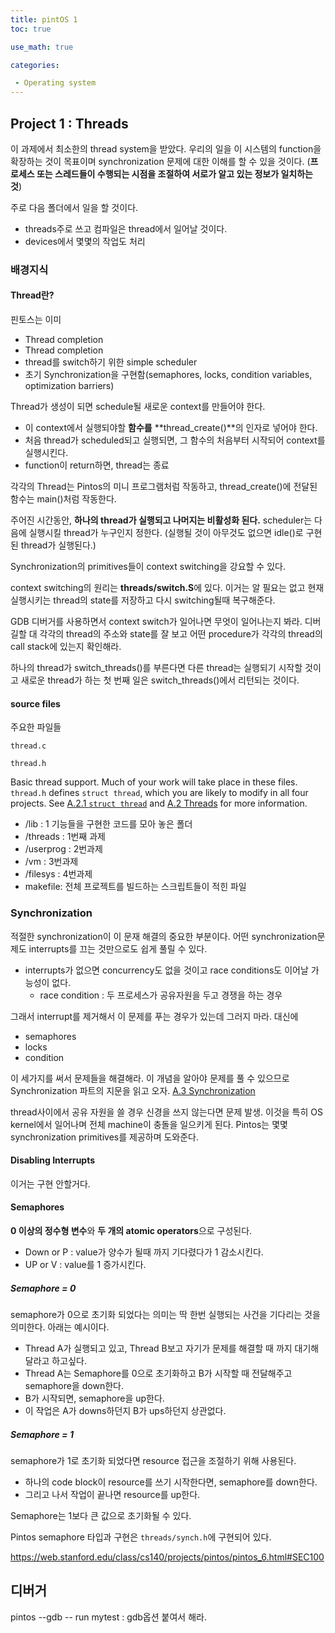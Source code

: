 ```yaml
---
title: pintOS 1
toc: true

use_math: true

categories:

 - Operating system
---
```


## Project 1 : Threads

이 과제에서 최소한의 thread system을 받았다. 우리의 일을 이 시스템의 function을 확장하는 것이 목표이며 synchronization 문제에 대한 이해를 할 수 있을 것이다. (**프로세스 또는 스레드들이 수행되는 시점을 조절하여 서로가 알고 있는 정보가 일치하는 것**)

주로 다음 폴더에서 일을 할 것이다. 

- threads주로 쓰고 컴파일은 thread에서 일어날 것이다.
- devices에서 몇몇의 작업도 처리

### 배경지식

#### Thread란?

핀토스는 이미 

- Thread completion
- Thread completion
- thread를 switch하기 위한 simple scheduler 
- 초기 Synchronization을 구현함(semaphores, locks, condition variables, optimization barriers)

Thread가 생성이 되면 schedule될 새로운 context를 만들어야 한다. 

- 이 context에서 실행되야할 **함수를** **thread_create()**의 인자로 넣어야 한다.
- 처음 thread가 scheduled되고 실행되면, 그 함수의 처음부터 시작되어 context를 실행시킨다. 
- function이 return하면, thread는 종료

각각의 Thread는 Pintos의 미니 프로그램처럼 작동하고, thread_create()에 전달된 함수는 main()처럼 작동한다.

주어진 시간동안, **하나의 thread가 실행되고 나머지는 비활성화 된다.** scheduler는 다음에 실행시킬 thread가 누구인지 정한다. (실행될 것이 아무것도 없으면 idle()로 구현된 thread가 실행된다.)

Synchronization의 primitives들이 context switching을 강요할 수 있다. 

context switching의 원리는 **threads/switch.S**에 있다. 이거는 알 필요는 없고 현재 실행시키는 thread의 state를 저장하고 다시 switching될때 복구해준다.

GDB 디버거를 사용하면서 context switch가 일어나면 무엇이 일어나는지 봐라. 디버길할 대 각각의 thread의 주소와 state를 잘 보고 어떤 procedure가 각각의 thread의 call stack에 있는지 확인해라. 

하나의 thread가 switch_threads()를 부른다면 다른 thread는 실행되기 시작할 것이고 새로운 thread가 하는 첫 번째 일은 switch_threads()에서 리턴되는 것이다. 

#### source files

주요한 파일들

```
thread.c
```

```
thread.h
```

Basic thread support. Much of your work will take place in these files. `thread.h` defines `struct thread`, which you are likely to modify in all four projects. See [A.2.1 `struct thread`](https://web.stanford.edu/class/cs140/projects/pintos/pintos_6.html#SEC97) and [A.2 Threads](https://web.stanford.edu/class/cs140/projects/pintos/pintos_6.html#SEC96) for more information.

- /lib : 1 기능들을 구현한 코드를 모아 놓은 폴더
- /threads : 1번째 과제
- /userprog : 2번과제
- /vm : 3번과제
- /filesys : 4번과제
- makefile: 전체 프로젝트를 빌드하는 스크립트들이 적힌 파일

### Synchronization

적절한 synchronization이 이 문재 해결의 중요한 부분이다. 어떤 synchronization문제도 interrupts를 끄는 것만으로도 쉽게 풀릴 수 있다.

- interrupts가 없으면 concurrency도 없을 것이고 race conditions도 이어날 가능성이 없다.
  - race condition : 두 프로세스가 공유자원을 두고 경쟁을 하는 경우

그래서 interrupt를 제거해서 이 문제를 푸는 경우가 있는데 그러지 마라. 대신에 

- semaphores
- locks
- condition

이 세가지를 써서 문제들을 해결해라. 이 개념을 알아야 문제를 풀 수 있으므로 Synchronization 파트의 지문을 읽고 오자. [A.3 Synchronization](https://web.stanford.edu/class/cs140/projects/pintos/pintos_6.html#SEC100) 

thread사이에서 공유 자원을 쓸 경우 신경을 쓰지 않는다면 문제 발생. 이것을 특히 OS kernel에서 일어나며 전체 machine이 충돌을 일으키게 된다. Pintos는 몇몇 synchronization primitives를 제공하며 도와준다.

#### Disabling Interrupts

이거는 구현 안할거다.

#### Semaphores

**0 이상의 정수형 변수**와 **두 개의 atomic operators**으로 구성된다. 

- Down or P : value가 양수가 될때 까지 기다렸다가 1 감소시킨다.
- UP or V : value를 1 증가시킨다.

##### Semaphore = 0

semaphore가 0으로 초기화 되었다는 의미는 딱 한번 실행되는 사건을 기다리는 것을 의미한다. 아래는 예시이다.

- Thread A가 실행되고 있고, Thread B보고 자기가 문제를 해결할 때 까지 대기해달라고 하고싶다. 
- Thread A는 Semaphore를 0으로 초기화하고 B가 시작할 때 전달해주고 semaphore을 down한다. 
- B가 시작되면, semaphore을 up한다. 
- 이 작업은 A가 downs하던지 B가 ups하던지 상관없다.

##### Semaphore = 1

semaphore가 1로 초기화 되었다면 resource 접근을 조절하기 위해 사용된다. 

- 하나의  code block이 resource를 쓰기 시작한다면, semaphore를 down한다. 
- 그리고 나서 작업이 끝나면 resource를 up한다.

Semaphore는 1보다 큰 값으로 초기화될 수 있다. 

Pintos semaphore 타입과 구현은 `threads/synch.h`에 구현되어 있다. 





https://web.stanford.edu/class/cs140/projects/pintos/pintos_6.html#SEC100



## 디버거

pintos --gdb -- run mytest : gdb옵션 붙여서 해라.

